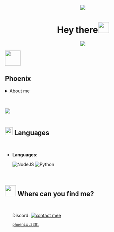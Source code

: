 <div id="header" align="center">
        <img src="https://cdn.discordapp.com/attachments/946614010030202901/1088711413402443806/My_Video_-_Trim.gif"/></div>

<h1 align="center"><b>Hey there</b><img src="https://media.giphy.com/media/hvRJCLFzcasrR4ia7z/giphy.gif" width="35"></h1>

<p align="center">
  <a href="https://github.com/DenverCoder1/readme-typing-svg"><img src="https://readme-typing-svg.herokuapp.com?font=Time+New+Roman&color=cyan&size=25&center=true&vCenter=true&width=600&height=100&lines=The+World+Is+Yours;++;NODEJS,+PYTHON;空中花园+in+your+heart..<3;"></a>
</p>


 <img src = "https://cdn.discordapp.com/emojis/1061130006958452786.gif" width=50px>




**Phoenix** 
---
<details>
<summary>About me</summary>

Hi, i am Phoenix. I have about 5 years of experience, i try to be aware of each update to continue providing my codes for free. With more than 4 years in discord, It will be a pleasure to help you in whatever you need!
* I specialize in creating bots/tools for discord.
* part of my code can be used to harm a third party but I want to clarify that this is not its purpose or intention.

 </table>
  </details>

 
<br><br>
<img src="https://cdn.discordapp.com/attachments/946614010030202901/1088722855312764948/lineaazul.gif"><br><br>

## <img src="https://media2.giphy.com/media/QssGEmpkyEOhBCb7e1/giphy.gif?cid=ecf05e47a0n3gi1bfqntqmob8g9aid1oyj2wr3ds3mg700bl&rid=giphy.gif" width ="25"><b> Languages</b>
<br>

<p align="center">

- **Languages**:
    
    ![NodeJS](https://img.shields.io/badge/node.js-6DA55F?style=for-the-badge&logo=node.js&logoColor=white)
    ![Python](https://img.shields.io/badge/python-3670A0?style=for-the-badge&logo=python&logoColor=ffdd54)



<br>

## <img src="https://cdn.discordapp.com/emojis/1087919819749330974.png" width ="35"><b> Where can you find me?</b>
<br>
<div align='left' id="contact">
<ul>

Discord:
<a href="https://discordlookup.com/user/1165315969254707211">   <img src="https://goo.su/0DvLZw" alt="contact mee">
```
phoenix.3301
```
